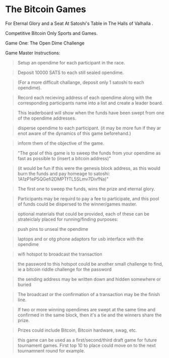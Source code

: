 # The Bitcoin Games

For Eternal Glory and a Seat At Satoshi's Table in The Halls of Valhalla . 

Competitive Bitcoin Only Sports and Games. 

Game One: The Open Dime Challenge

Game Master Instructions:

>Setup an opendime for each participant in the race. 

>Deposit 10000 SATS to each still sealed opendime. 

>(For a more difficult challange, deposit only 1 satoshi to each opendime).

>Record each recieving address of each opendime along with the corresponding participants name into a list and create a leader board.

>This leaderboard will show when the funds have been swept from one of the opendime addresses.

>disperse opendime to each participant. (it may be more fun if they ar enot aware of the dynamics of this game beforehand.)

>inform them of the objective of the game.

>"The goal of this game is to sweep the funds from your opendime as fast as possible to (insert a bitcoin address)"

>(it would be fun if this were the genesis block address, as this would burn the funds and pay homeage to satoshi: 1A1zP1eP5QGefi2DMPTfTL5SLmv7DivfNa)"

>The first one to sweep the funds, wins the prize and eternal glory.

>Participants may be requird to pay a fee to participate, and this pool of funds could be dispersed to the winner/games master.

>optional materials that could be provided, each of these can be strateiclaly placed for running/finding purposes:

>push pins to unseal the opendime 

>laptops and or otg phone adaptors for usb interface with the opendime

>wifi hotspot to broadcast the transaction

>the password to this hotspot could be another small challenge to find, ie a bitcoin riddle challenge for the password

>the sending address may be written down and hidden somewhere or buried

>The broadcast or the confirmation of a transaction may be the finish line.

>If two or more winning opendimes are swept at the same time and confirmed in the same block, then it's a tie and the winners share the prize.

>Prizes could include Bitcoin, Bitcoin hardware, swag, etc.

>this game can be used as a first/second/third draft game for future tournament games. First top 10 to place could move on to the next tournamnent round for example.

